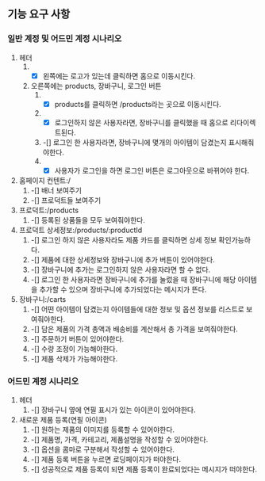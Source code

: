 ## 기능 요구 사항

### 일반 계정 및 어드민 계정 시나리오

1. 헤더
   1. -[x] 왼쪽에는 로고가 있는데 클릭하면 홈으로 이동시킨다.
   2. 오른쪽에는 products, 장바구니, 로그인 버튼
      1. -[x] products를 클릭하면 /products라는 곳으로 이동시킨다.
      2. -[x] 로그인하지 않은 사용자라면, 장바구니를 클릭했을 때 홈으로 리다이렉트된다.
      3. -[] 로그인 한 사용자라면, 장바구니에 몇개의 아이템이 담겼는지 표시해줘야한다.
      4. -[x] 사용자가 로그인을 하면 로그인 버튼은 로그아웃으로 바뀌어야 한다.
2. 홈페이지 컨텐트:/
   1. -[] 배너 보여주기
   2. -[] 프로덕트들 보여주기
3. 프로덕트:/products
   1. -[] 등록된 상품들을 모두 보여줘야한다.
4. 프로덕트 상세정보:/products/:productId
   1. -[] 로그인 하지 않은 사용자라도 제품 카드를 클릭하면 상세 정보 확인가능하다.
   2. -[] 제품에 대한 상세정보와 장바구니에 추가 버튼이 있어야한다.
   3. -[] 장바구니에 추가는 로그인하지 않은 사용자라면 할 수 없다.
   4. -[] 로그인 한 사용자라면 장바구니에 추가를 눌렀을 때 장바구니에 해당 아이템을 추가할 수 있으며 장바구니에 추가되었다는 메시지가 뜬다.
5. 장바구니:/carts
   1. -[] 어떤 아이템이 담겼는지 아이템들에 대한 정보 및 옵션 정보를 리스트로 보여줘야한다.
   2. -[] 담은 제품의 가격 총액과 배송비를 계산해서 총 가격을 보여줘야한다.
   3. -[] 주문하기 버튼이 있어야한다.
   4. -[] 수량 조정이 가능해야한다.
   5. -[] 제품 삭제가 가능해야한다.

### 어드민 계정 시나리오

1. 헤더
   1. -[] 장바구니 옆에 연필 표시가 있는 아이콘이 있어야한다.
2. 새로운 제품 등록(연필 아이콘)
   1. -[] 원하는 제품의 이미지를 등록할 수 있어야한다.
   2. -[] 제품명, 가격, 카테고리, 제품설명을 작성할 수 있어야한다.
   3. -[] 옵션을 콤마로 구분해서 작성할 수 있어야한다.
   4. -[] 제품 등록 버튼을 누르면 로딩페이지가 떠야한다.
   5. -[] 성공적으로 제품 등록이 되면 제품 등록이 완료되었다는 메시지가 떠야한다.
